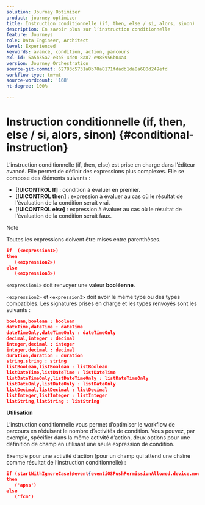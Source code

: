 ```yaml
---
solution: Journey Optimizer
product: journey optimizer
title: Instruction conditionnelle (if, then, else / si, alors, sinon)
description: En savoir plus sur l’instruction conditionnelle
feature: Journeys
role: Data Engineer, Architect
level: Experienced
keywords: avancé, condition, action, parcours
exl-id: 5a5b35a7-e3b5-4dc0-8a87-e985956b04a4
version: Journey Orchestration
source-git-commit: 62783c5731a8b78a8171fdadb1da8a680d249efd
workflow-type: tm+mt
source-wordcount: '168'
ht-degree: 100%

---
```


# Instruction conditionnelle (if, then, else / si, alors, sinon) {#conditional-instruction}

L’instruction conditionnelle (if, then, else) est prise en charge dans l’éditeur avancé. Elle permet de définir des expressions plus complexes. Elle se compose des éléments suivants :

* **[!UICONTROL If]** : condition à évaluer en premier.
* **[!UICONTROL then]** : expression à évaluer au cas où le résultat de l’évaluation de la condition serait vrai.
* **[!UICONTROL else]** : expression à évaluer au cas où le résultat de l’évaluation de la condition serait faux.

>[!NOTE]
>
>Toutes les expressions doivent être mises entre parenthèses.

```json
if  (<expression1>)
then
   (<expression2>)
else
   (<expression3>)
```

`<expression1>` doit renvoyer une valeur **booléenne**.

`<expression2>` et `<expression3>` doit avoir le même type ou des types compatibles. Les signatures prises en charge et les types renvoyés sont les suivants :

```json
boolean,boolean : boolean
dateTime,dateTime : dateTime
dateTimeOnly,dateTimeOnly : dateTimeOnly
decimal,integer : decimal
integer,decimal : integer
integer,decimal : decimal
duration,duration : duration
string,string : string
listBoolean,listBoolean : listBoolean
listDateTime,listDateTime : listDateTime
listDateTimeOnly,listDateTimeOnly : listDateTimeOnly
listDateOnly,listDateOnly : listDateOnly
listDecimal,listDecimal : listDecimal
listInteger,listInteger : listInteger
listString,listString : listString
```

**Utilisation**

L’instruction conditionnelle vous permet d’optimiser le workflow de parcours en réduisant le nombre d’activités de condition. Vous pouvez, par exemple, spécifier dans la même activité d’action, deux options pour une définition de champ en utilisant une seule expression de condition.

Exemple pour une activité d’action (pour un champ qui attend une chaîne comme résultat de l’instruction conditionnelle) :

```json
if (startWithIgnoreCase(@event{eventiOSPushPermissionAllowed.device.model}, 'iPad') or startWithIgnoreCase(@event{eventiOSPushPermissionAllowed.device.model}, 'iOS'))
then
   ('apns')
else
   ('fcm')
```
